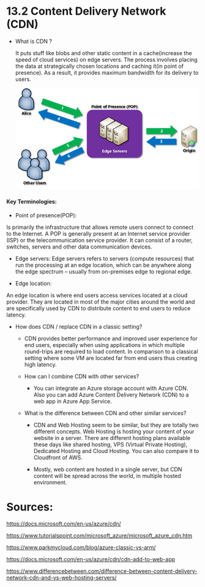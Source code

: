 # 13.2 Content Delivery Network (CDN) 

- What is CDN ?

    It puts stuff like blobs and other static content in a cache(increase the speed of cloud services) on edge servers. The process involves placing the data at strategically chosen locations  and caching it(in point of presence). As a result, it provides maximum bandwidth for its delivery to users. 

    ![CDN](../../00_includes/AZ13-cdn-overview.png)

#### Key Terminologies:

- Point of presence(POP):

Is primarily the infrastructure that allows remote users connect to connect to the Internet. A POP is generally present at an Internet service provider (ISP) or the telecommunication service provider. It can consist of a router, switches, servers and other data communication devices.

- Edge servers:
Edge servers refers to servers (compute resources) that run the processing at an edge location, which can be anywhere along the edge spectrum – usually from on-premises edge to regional edge.

- Edge location:

An edge location is where end users access services located at a cloud provider. They are located in most of the major cities around the world and are specifically used by CDN to distribute content to end users to reduce latency.
            
-   How does CDN / replace CDN in a classic setting?

    -   CDN provides better performance and improved user experience for end users, especially when using applications in which multiple round-trips are required to load content. In comparison to a classical setting where some VM are located far from end users thus creating high latency. 

    -   How can I combine CDN with other services?


        -   You can integrate an Azure storage account with Azure CDN. Also you can add Azure Content Delivery Network (CDN) to a web app in Azure App Service. 

    -   What is the difference between CDN and other similar services?

        -  CDN and Web Hosting seem to be similar, but they are totally two different concepts. Web Hosting is hosting your content of your website in a server. There are different hosting plans available these days like shared hosting, VPS (Virtual Private Hosting), Dedicated Hosting and Cloud Hosting. You can also compare it to Cloudfront of AWS.

        -   Mostly, web content are hosted in a single server, but CDN content will be spread across the world, in multiple hosted environment.


# Sources:

 https://docs.microsoft.com/en-us/azure/cdn/

https://www.tutorialspoint.com/microsoft_azure/microsoft_azure_cdn.htm

https://www.parkmycloud.com/blog/azure-classic-vs-arm/

https://docs.microsoft.com/en-us/azure/cdn/cdn-add-to-web-app

https://www.differencebetween.com/difference-between-content-delivery-network-cdn-and-vs-web-hosting-servers/